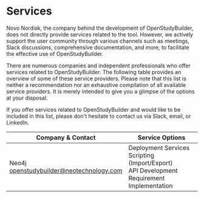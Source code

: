 # Services

Novo Nordisk, the company behind the development of OpenStudyBuilder, does not directly provide services related to the tool. However, we actively support the user community through various channels such as meetings, Slack discussions, comprehensive documentation, and more, to facilitate the effective use of OpenStudyBuilder.

There are numerous companies and independent professionals who offer services related to OpenStudyBuilder. The following table provides an overview of some of these service providers. Please note that this list is neither a recommendation nor an exhaustive compilation of all available service providers. It is merely intended to give you a glimpse of the options at your disposal.

If you offer services related to OpenStudyBuilder and would like to be included in this list, please don't hesitate to contact us via Slack, email, or LinkedIn.

| Company & Contact | Service Options |
| --- | --- |
| Neo4j<br>openstudybuilder@neotechnology.com | Deployment Services<br/>Scripting (Import/Export)<br/>API Development<br/>Requirement Implementation |

